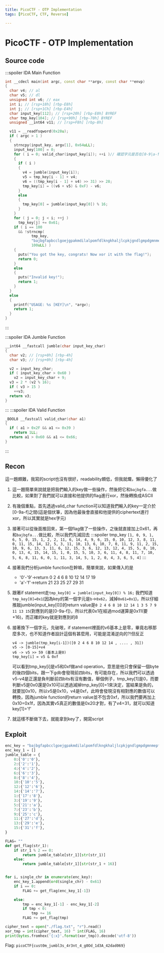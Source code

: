 ```yaml
---
title: PicoCTF - OTP Implementation
tags: [PicoCTF, CTF, Reverse]

---
```


# PicoCTF - OTP Implementation
## Source code
:::spoiler IDA Main Function
```cpp
int __cdecl main(int argc, const char **argv, const char **envp)
{
  char v4; // al
  char v5; // dl
  unsigned int v6; // eax
  int i; // [rsp+18h] [rbp-E8h]
  int j; // [rsp+1Ch] [rbp-E4h]
  char input_key[112]; // [rsp+20h] [rbp-E0h] BYREF
  char tmp_key[104]; // [rsp+90h] [rbp-70h] BYREF
  unsigned __int64 v11; // [rsp+F8h] [rbp-8h]

  v11 = __readfsqword(0x28u);
  if ( argc > 1 )
  {
    strncpy(input_key, argv[1], 0x64uLL);
    input_key[100] = 0;
    for ( i = 0; valid_char(input_key[i]); ++i )// 確認字元是否在[0-9|a-f]之間
    {
      if ( i )
      {
        v4 = jumble(input_key[i]);
        v5 = tmp_key[i - 1] + v4;
        v6 = ((tmp_key[i - 1] + v4) >> 31) >> 28;
        tmp_key[i] = ((v6 + v5) & 0xF) - v6;
      }
      else
      {
        tmp_key[0] = jumble(input_key[0]) % 16;
      }
    }
    for ( j = 0; j < i; ++j )
      tmp_key[j] += 0x61;
    if ( i == 100
      && !strncmp(
            tmp_key,
            "bajbgfapbcclgoejgpakmdilalpomfdlkngkhaljlcpkjgndlgmpdgmnmepfikanepopbapfkdgleilhkfgilgabldofbcaedgfe",
            100uLL) )
    {
      puts("You got the key, congrats! Now xor it with the flag!");
      return 0;
    }
    else
    {
      puts("Invalid key!");
      return 1;
    }
  }
  else
  {
    printf("USAGE: %s [KEY]\n", *argv);
    return 1;
  }
}
```
:::

:::spoiler IDA Jumble Function
```cpp
__int64 __fastcall jumble(char input_key_char)
{
  char v2; // [rsp+0h] [rbp-4h]
  char v3; // [rsp+0h] [rbp-4h]

  v2 = input_key_char;
  if ( input_key_char > 0x60 )
    v2 = input_key_char + 9;
  v3 = 2 * (v2 % 16);
  if ( v3 > 15 )
    ++v3;
  return v3;
}
```
:::
:::spoiler IDA Valid Function
```cpp
_BOOL8 __fastcall valid_char(char a1)
{
  if ( a1 > 0x2F && a1 <= 0x39 )
    return 1LL;
  return a1 > 0x60 && a1 <= 0x66;
}
```
:::
## Recon
這一題頗難，我寫的script也沒有很好，readability頗低，但我就爛，懶得優化了
1. 這一題簡單來說就是把我們輸入的key做一些操作，然後把它和`bajbgfa...`做比較，如果對了我們就可以直接和他提供的flag進行xor，然後轉換成ASCII
2. 有幾個重點，首先透過valid_char function可以知道我們輸入的key一定介於[0-9a-f]之間(這是個伏筆，因為他最後會直接和他提供的ciphertext進行xor，所以其實就是hex字元)
3. 接著可以從後面推回來，第一個flag做了一些操作，之後就直接加上0x61，再和`bajbgfa...`做比較，所以我們先減回去
    :::spoiler tmp_key
    `[1, 0, 9, 1, 6, 5, 0, 15, 1, 2, 2, 11, 6, 14, 4, 9, 6, 15, 0, 10, 12, 3, 8, 11, 0, 11, 15, 14, 12, 5, 3, 11, 10, 13, 6, 10, 7, 0, 11, 9, 11, 2, 15, 10, 9, 6, 13, 3, 11, 6, 12, 15, 3, 6, 12, 13, 12, 4, 15, 5, 8, 10, 0, 13, 4, 15, 14, 15, 1, 0, 15, 5, 10, 3, 6, 11, 4, 8, 11, 7, 10, 5, 6, 8, 11, 6, 0, 1, 11, 3, 14, 5, 1, 2, 0, 4, 3, 6, 5, 4]`
    :::
4. 接著我們分析jumble function在幹嘛，簡單來說，如果傳入的是
    * '0'-'9'$\to$return 0 2 4 6 8 10 12 14 17 19
    * 'a'-'f'$\to$return 21 23 25 27 29 31
5. 跟著if statement走`tmp_key[0] = jumble(input_key[0]) % 16;`
我們知道`tmp_key[0]=0x1`(因為key的第一個字元是`b`$\to$`0x62`，減掉`0x61=0x1`)，所以仔細推敲jumble(input_key[0])的return value是`0 2 4 6 8 10 12 14 1 3 5 7 9 11 13 15`(對應到的是[0-9a-f])，所以代表0x1在經過mod運算是0x11(要+16)，而正確的key就是對應到的8
6. 接著換下一個字元，先破哏，if statement裡面的v6基本上是零，畢竟右移那麼多次，也不知道作者設計這個有甚麼用，可能是混淆逆向的?!但反正
    ```
    v4 -> jumble(tmp_key[i-1])([0 2 4 6 8 10 12 14 , .... , 31])
    v5 -> [0-15]+v4
    v6 -> v5 >> 59 (基本上是0)
    tmp_key[i] = v5 & 0xf
    ```
    可以看到tmp_key[i]是v5和0xf做and operation，意思是他只會保留一個byte的後四個bits，跟一下gdb會發現前四bits，有可能存在，所以我們可以透過v5-v4是正還是負判斷前四bits有沒有數值，舉個例子，tmp_key[1]是0，而要判斷v5是0x0還是0x10可以透過減掉tmp_key[0]=1來決定，當結果是負的，就要加0x10，所以v5是0x10，v4是0xf，此時會發現沒有相對應的數值可以轉換，因為jumble function的return value並不包含0xf，所以我們要再加上0x10=0x1f，因為其實v5真正的數值是0x20才對，有了v4=31，就可以知道key[1]='f'
    
6. 就這樣不斷做下去，就能拿到key了，開寫script

## Exploit
```python
enc_key = "bajbgfapbcclgoejgpakmdilalpomfdlkngkhaljlcpkjgndlgmpdgmnmepfikanepopbapfkdgleilhkfgilgabldofbcaedgfe"
enc_key_1 = []
jumble_table = {
    0:{'0':'0'},
    2:{'2':'1'},
    4:{'4':'2'},
    6:{'6':'3'},
    8:{'8':'4'},
    10:{'10':'5'},
    12:{'12':'6'},
    14:{'14':'7'},
    1:{'17':'8'},
    3:{'19':'9'},
    5:{'21':'a'},
    7:{'23':'b'},
    9:{'25':'c'},
    11:{'27':'d'},
    13:{'29':'e'},
    15:{'31':'f'},
}

FLAG= ""
def get_flag(str_1):
    if str_1 % 2 == 0:
        return jumble_table[str_1][str(str_1)]
    else:
        return jumble_table[str_1][str(str_1 + 16)]


for i, single_chr in enumerate(enc_key):
    enc_key_1.append(ord(single_chr) - 0x61)
    if i == 0:
        FLAG += get_flag(enc_key_1[-1])

    else:
        tmp = enc_key_1[-1] - enc_key_1[-2]
        if tmp < 0:
            tmp += 16
        FLAG += get_flag(tmp)

cipher_text = open("./flag.txt", "r").read()
xor_tmp = int(cipher_text, 16) ^ int(FLAG, 16)
print(bytes.fromhex('{:x}'.format(xor_tmp)).decode('utf-8'))
```


Flag: `picoCTF{cust0m_jumbl3s_4r3nt_4_g0Od_1d3A_42dad069}`